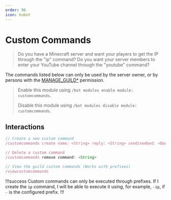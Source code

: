 ```yaml
---
order: 96
icon: hubot
---
```


# Custom Commands
> Do you have a Minecraft server and want your players to get the IP through the "ip" command? Do you want your server members to enter your YouTube channel through the "youtube" command?

The commands listed below can only be used by the server owner, or by persons with the [MANAGE_GUILD\*](https://discord.com/developers/docs/topics/permissions) permission.

> Enable this module using `/bot modules enable module: customcommands`.
>
> Disable this module using `/bot modules disable module: customcommands`.

## Interactions

```javascript
// Create a new custom command
/customcommands create name: <String> reply: <String> sendinembed: <Boolean> sendinembed_title: <String> sendinembed_description: <String> sendinembed_thumbnail: <String> sendinembed_image: <Boolean> sendinembed_url: <URL> sendinembed_color: <HexColor> role: <Role> channel: <TextChannel> sendtodm: <Boolean>

// Delete a custom command
/customcommands remove command: <String>

// View the guild custom commands (Works with prefixes)
/viewcustomcommands
```

!!!success
Custom commands can only be executed through prefixes. If I create the `ip` command, I will be able to execute it using, for example, `-ip`, if `-` is the configured prefix.
!!!